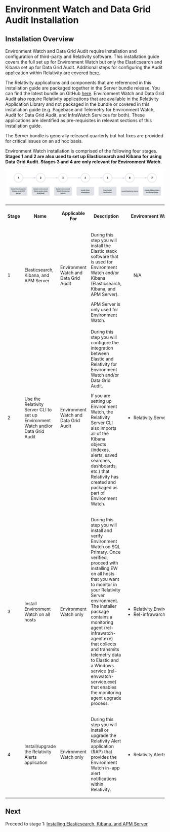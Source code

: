 # Environment Watch and Data Grid Audit Installation



## Installation Overview

Environment Watch and Data Grid Audit require installation and configuration of third-party and Relativity software. This installation guide covers the full set up for Environment Watch but only the Elasticsearch and Kibana set up for Data Grid Audit. Additional steps for configuring the Audit application within Relativity are covered [here](https://help.relativity.com/Server2024/Content/Relativity/Audit/Audit.htm#InstallingandconfiguringAudit).

The Relativity applications and components that are referenced in this installation guide are packaged together in the Server bundle release. You can find the latest bundle on GitHub [here](https://github.com/relativitydev/server-bundle-release/releases). Environment Watch and Data Grid Audit also require Relativity applications that are available in the Relativity Application Library and not packaged in the bundle or covered in this installation guide (e.g. Pagebase and Telemetry for Environment Watch, Audit for Data Grid Audit, and InfraWatch Services for both). These applications are identified as pre-requisites in relevant sections of this installation guide.

The Server bundle is generally released quarterly but hot fixes are provided for critical issues on an ad hoc basis.

Environment Watch installation is comprised of the following four stages. **Stages 1 and 2 are also used to set up Elasticsearch and Kibana for using Data Grid Audit. Stages 3 and 4 are only relevant for Environment Watch.**

![alt text](../resources/stage_environmentwatch01.png)

<table><tbody><tr><th><p><strong>Stage</strong></p></th><th><p><strong>Name</strong></p></th><th><p><strong>Applicable For</strong></p></th><th><p><strong>Description</strong></p></th><th><p><strong>Environment Watch Bundle Assets</strong></p></th></tr><tr><td><p>1</p></td><td><p>Elasticsearch, Kibana, and APM Server</p></td><td><p>Environment Watch and Data Grid Audit</p></td><td><p>During this step you will install the Elastic stack software that is used for Environment Watch and/or Kibana (Elasticsearch, Kibana, and APM Server).</p><div class="note">APM Server is only used for Environment Watch.</div></td><td><ul> N/A</ul></td></tr><tr><td><p>2</p></td><td><p>Use the Relativity Server CLI to set up Environment Watch and/or Data Grid Audit</p></td><td><p>Environment Watch and Data Grid Audit</p></td><td><p>During this step you will configure the integration between Elastic and Relativity for Environment Watch and/or Data Grid Audit.</p><p>If you are setting up Environment Watch, the Relativity Server CLI also imports all of the Kibana objects (indexes, alerts, saved searches, dashboards, etc.) that Relativity has created and packaged as part of Environment Watch.</p></td><td><ul><li>Relativity.Server.CLI</li></ul></td></tr><tr><td><p>3</p></td><td><p>Install Environment Watch on all hosts</p></td><td><p>Environment Watch only</p></td><td><p>During this step you will install and verify Environment Watch on SQL Primary. Once verified, proceed with installing EW on all hosts that you want to monitor in your Relativity Server environment. The installer package contains a monitoring agent (rel-infrawatch-agent.exe) that collects and transmits telemetry data to Elastic and a Windows service (rel-envwatch-service.exe) that enables the monitoring agent upgrade process.</p></td><td><ul><li>Relativity.EnvironmentWatch.Installer</li><li>Rel-infrawarch-agent</li></ul></td></tr><tr><td><p>4</p></td><td><p>Install/upgrade the Relativity Alerts application</p></td><td><p>Environment Watch only</p></td><td><p>During this step you will install or upgrade the Relativity Alert application (RAP) that provides the Environment Watch in-app alert notifications within Relativity.</p></td><td><ul><li>Relativity.Alerts.VERSION.rap</li></ul></td></tr></tbody></table>

## Next 
Proceed to stage 1: [Installing Elasticsearch, Kibana, and APM Server](elasticsearch_setup.md)